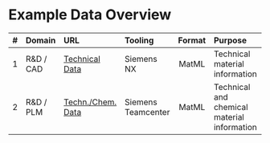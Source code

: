 # Example Data Overview

|#  | Domain    | URL                                                                                                | Tooling            | Format | Purpose                                     |
|:-:| :-------- | :------------------------------------------------------------------------------------------------- | :----------------- | :----: | :------------------------------------------ |
|1  | R&D / CAD | [Technical Data](https://circle-demonstrator.github.io/example-data/nx_matml_tech-data.xml)        | Siemens NX         | MatML  | Technical material information              |
|2  | R&D / PLM | [Techn./Chem. Data](https://circle-demonstrator.github.io/example-data/tc_matml_tech-chem-data.xml)| Siemens Teamcenter | MatML  | Technical and chemical material information |
